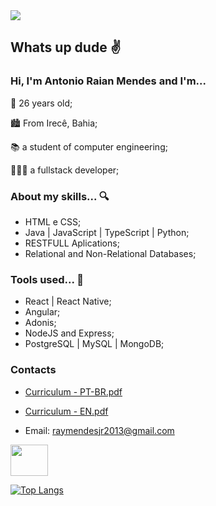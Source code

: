 <div><image src="https://user-images.githubusercontent.com/21374145/118858135-2d13ec00-b8af-11eb-81c6-b47ba9f3315e.png"/></div>

## Whats up dude ✌️

### Hi, I'm Antonio Raian Mendes and I'm...

🍼 26 years old;

🏙️ From Irecê, Bahia;

📚 a student of computer engineering;

👨🏻‍💻 a fullstack developer;


### About my skills... 🔍

- HTML e CSS;
- Java | JavaScript | TypeScript | Python;
- RESTFULL Aplications;
- Relational and Non-Relational Databases;

### Tools used... 🧰

- React | React Native;
- Angular;
- Adonis;
- NodeJS and Express;
- PostgreSQL | MySQL | MongoDB;

### Contacts
* [Curriculum - PT-BR.pdf](https://github.com/antonio-raian/antonio-raian/files/6571098/Curriculo.-.Antonio.Raian.pdf)
* [Curriculum - EN.pdf](https://github.com/antonio-raian/antonio-raian/files/6571116/Curriculum.-.Antonio.Raian.pdf)

* Email: raymendesjr2013@gmail.com
<div >
  <a styles="padding: 10" href="https://www.linkedin.com/in/antonio-raian-mendes-42887ba4/"><image src="https://www.gov.br/observatorio/en/academic-programs/graduate-program-in-geophysics/images/linkedin.png/@@images/6ec1e44d-f01a-4ce2-9cbf-314d6f085e45.png" width="60" height="50" /></a>  
</div>

<!-- ### Status
 <div>
  <a href="https://github.com/antonio-raian">
  <img height="140em" src="https://github-readme-stats.vercel.app/api?username=antonio-raian&show_icons=true&theme=default&include_all_commits=true&count_private=true"/>
  <img height="140em" src="https://github-readme-stats.vercel.app/api/top-langs/?username=antonio-raian&layout=compact&langs_count=6&theme=default"/> 
<div> -->
[![Top Langs](https://github-readme-stats.vercel.app/api/top-langs/?username=antonio-raian&langs_count=10&hide=tcl,shell,coq,processing&layout=compact)](https://github.com/anuraghazra/github-readme-stats)

